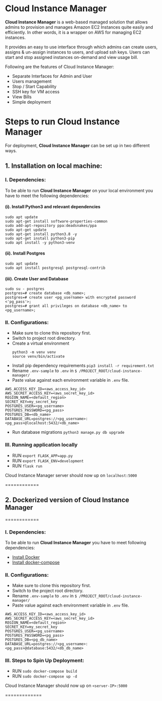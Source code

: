 
# Cloud Instance Manager

**Cloud Instance Manager** is a web-based managed solution that allows admins to provision and manages Amazon EC2 Instances quite easily and efficiently. In other words, it is a wrapper on AWS for managing EC2 instances.

It provides an easy to use interface through which admins can create users, assigns & un-assign instances to users, and upload ssh keys. Users can start and stop assigned instances on-demand and view usage bill.

Following are the features of Cloud Instance Manager:

- Separate Interfaces for Admin and User
- Users management
- Stop / Start Capability
- SSH key for VM access
- View Bills
- Simple deployment

# Steps to run Cloud Instance Manager

For deployment, **Cloud Instance Manager** can be set up in two different ways.

## 1. Installation on local machine:
### I. Dependencies:
To be able to run **Cloud Instance Manager** on your local environment you have to meet the following dependencies:  
#### (i). Install Python3 and relevant dependencies
```
sudo apt update
sudo apt-get install software-properties-common
sudo add-apt-repository ppa:deadsnakes/ppa
sudo apt-get update
sudo apt-get install python3.8 -y
sudo apt-get install python3-pip
sudo apt install -y python3-venv
```
#### (ii). Install Postgres
```
sudo apt update
sudo apt install postgresql postgresql-contrib
```
#### (iii). Create User and Database
```
sudo su - postgres  
postgres=# create database <db_name>;  
postgres=# create user <pg_username> with encrypted password <'pg_pass'>;  
postgres=# grant all privileges on database <db_name> to <pg_username>;
```
### II. Configurations:
* Make sure to clone this repository first.
* Switch to project root directory.
* Create a virtual environment
    ```
    python3 -m venv venv
    source venv/bin/activate
    ```
* Install pip dependency requirements
   `pip3 install -r requirement.txt`
* Rename `.env-sample` to `.env` in `$ /PROJECT_ROOT/cloud-instance-manager/`
* Paste value against each environment variable in `.env` file.
```
AWS_ACCESS_KEY_ID=<aws_access_key_id>
AWS_SECRET_ACCESS_KEY=<aws_secret_key_id>
REGION_NAME=<default_region>
SECRET_KEY=my_secret_key
POSTGRES_USER=<pg_username>
POSTGRES_PASSWORD=<pg_pass>
POSTGRES_DB=<db_name>
DATABASE_URL=postgres://<pg_username>:<pg_pass>@localhost:5432/<db_name>
```
* Run database migrations
`python3 manage.py db upgrade`

### III. Running application locally
* RUN `export FLASK_APP=app.py`
* RUN `export FLASK_ENV=development`
* RUN  `flask run`


Cloud Instance Manager server should now up on `localhost:5000`

============

## 2. Dockerized version of Cloud Instance Manager
============
### I. Dependencies:
To be able to run **Cloud Instance Manager** you have to meet following dependencies:  
-  [Install Docker](https://docs.docker.com/install/linux/docker-ce/ubuntu/)
-  [Install docker-compose](https://docs.docker.com/compose/install/)

### II. Configurations:
- Make sure to clone this repository first.
- Switch to the project root directory.
- Rename `.env-sample` to `.env` in `$ /PROJECT_ROOT/cloud-instance-manager/`
- Paste value against each environment variable in `.env` file.
```
AWS_ACCESS_KEY_ID=<aws_access_key_id>
AWS_SECRET_ACCESS_KEY=<aws_secret_key_id>
REGION_NAME=<default_region>
SECRET_KEY=my_secret_key
POSTGRES_USER=<pg_username>
POSTGRES_PASSWORD=<pg_pass>
POSTGRES_DB=<pg_db_name>
DATABASE_URL=postgres://<pg_username>:<pg_pass>@database:5432/<db_db_name>
```

### III. Steps to Spin Up Deployment:
- RUN `sudo docker-compose build`
- RUN `sudo docker-compose up -d`

Cloud Instance Manager should now up on `<server-IP>:5000`

=============